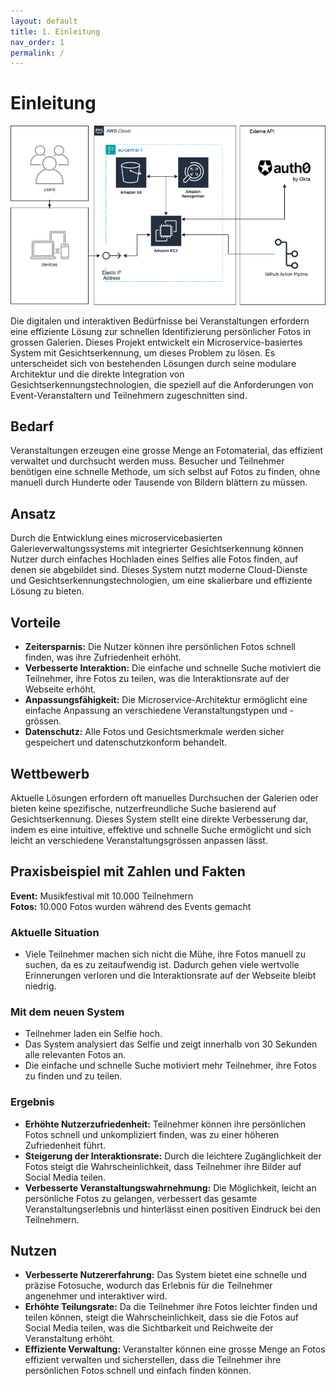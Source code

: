 ```yaml
---
layout: default
title: 1. Einleitung
nav_order: 1
permalink: /
---
```

# Einleitung

![Bild vom Aufbau der Applikation](docs/anhang/tecnicaldraw.drawio.png)

Die digitalen und interaktiven Bedürfnisse bei Veranstaltungen erfordern eine effiziente Lösung zur schnellen Identifizierung persönlicher Fotos in grossen Galerien. Dieses Projekt entwickelt ein Microservice-basiertes System mit Gesichtserkennung, um dieses Problem zu lösen. Es unterscheidet sich von bestehenden Lösungen durch seine modulare Architektur und die direkte Integration von Gesichtserkennungstechnologien, die speziell auf die Anforderungen von Event-Veranstaltern und Teilnehmern zugeschnitten sind.

## Bedarf
Veranstaltungen erzeugen eine grosse Menge an Fotomaterial, das effizient verwaltet und durchsucht werden muss. Besucher und Teilnehmer benötigen eine schnelle Methode, um sich selbst auf Fotos zu finden, ohne manuell durch Hunderte oder Tausende von Bildern blättern zu müssen.

## Ansatz
Durch die Entwicklung eines microservicebasierten Galerieverwaltungssystems mit integrierter Gesichtserkennung können Nutzer durch einfaches Hochladen eines Selfies alle Fotos finden, auf denen sie abgebildet sind. Dieses System nutzt moderne Cloud-Dienste und Gesichtserkennungstechnologien, um eine skalierbare und effiziente Lösung zu bieten.

## Vorteile
- **Zeitersparnis:** Die Nutzer können ihre persönlichen Fotos schnell finden, was ihre Zufriedenheit erhöht.
- **Verbesserte Interaktion:** Die einfache und schnelle Suche motiviert die Teilnehmer, ihre Fotos zu teilen, was die Interaktionsrate auf der Webseite erhöht.
- **Anpassungsfähigkeit:** Die Microservice-Architektur ermöglicht eine einfache Anpassung an verschiedene Veranstaltungstypen und -grössen.
- **Datenschutz:** Alle Fotos und Gesichtsmerkmale werden sicher gespeichert und datenschutzkonform behandelt.

## Wettbewerb
Aktuelle Lösungen erfordern oft manuelles Durchsuchen der Galerien oder bieten keine spezifische, nutzerfreundliche Suche basierend auf Gesichtserkennung. Dieses System stellt eine direkte Verbesserung dar, indem es eine intuitive, effektive und schnelle Suche ermöglicht und sich leicht an verschiedene Veranstaltungsgrössen anpassen lässt.

## Praxisbeispiel mit Zahlen und Fakten

**Event:** Musikfestival mit 10.000 Teilnehmern  
**Fotos:** 10.000 Fotos wurden während des Events gemacht

### Aktuelle Situation
- Viele Teilnehmer machen sich nicht die Mühe, ihre Fotos manuell zu suchen, da es zu zeitaufwendig ist. Dadurch gehen viele wertvolle Erinnerungen verloren und die Interaktionsrate auf der Webseite bleibt niedrig.

### Mit dem neuen System
- Teilnehmer laden ein Selfie hoch.
- Das System analysiert das Selfie und zeigt innerhalb von 30 Sekunden alle relevanten Fotos an.
- Die einfache und schnelle Suche motiviert mehr Teilnehmer, ihre Fotos zu finden und zu teilen.

### Ergebnis
- **Erhöhte Nutzerzufriedenheit:** Teilnehmer können ihre persönlichen Fotos schnell und unkompliziert finden, was zu einer höheren Zufriedenheit führt.
- **Steigerung der Interaktionsrate:** Durch die leichtere Zugänglichkeit der Fotos steigt die Wahrscheinlichkeit, dass Teilnehmer ihre Bilder auf Social Media teilen.
- **Verbesserte Veranstaltungswahrnehmung:** Die Möglichkeit, leicht an persönliche Fotos zu gelangen, verbessert das gesamte Veranstaltungserlebnis und hinterlässt einen positiven Eindruck bei den Teilnehmern.

## Nutzen
- **Verbesserte Nutzererfahrung:** Das System bietet eine schnelle und präzise Fotosuche, wodurch das Erlebnis für die Teilnehmer angenehmer und interaktiver wird.
- **Erhöhte Teilungsrate:** Da die Teilnehmer ihre Fotos leichter finden und teilen können, steigt die Wahrscheinlichkeit, dass sie die Fotos auf Social Media teilen, was die Sichtbarkeit und Reichweite der Veranstaltung erhöht.
- **Effiziente Verwaltung:** Veranstalter können eine grosse Menge an Fotos effizient verwalten und sicherstellen, dass die Teilnehmer ihre persönlichen Fotos schnell und einfach finden können.
